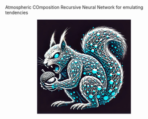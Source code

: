 Atmospheric COmposition Recursive Neural Network for emulating tendencies

<p align="center">
  <img src="https://raw.githubusercontent.com/jeromebarre/ACORNN/master/acornnnn.jpg" alt="ACORNN Logo" width="300">
</p>
